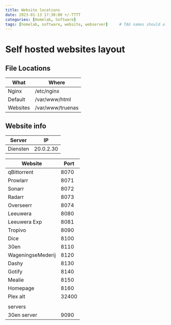 ```yaml
---
title: Website locations
date: 2023-01-13 17:30:00 +/-TTTT
categories: [Homelab, Software]
tags: [homelab, software, website, webserver]     # TAG names should always be lowercase
---
```

# Self hosted websites layout

## File Locations

|What|Where|
|--|--|
|Nginx|/etc/nginx|
|Default|/var/www/html|
|Websites|/var/www/truenas|

## Website info

|Server|IP|
|--|--|
|Diensten|20.0.2.30|

|Website|Port|
|-------|----|
|qBittorrent|8070|
|Prowlarr|8071|
|Sonarr|8072|
|Radarr|8073|
|Overseerr|8074|
|Leeuwera|8080|
|Leeuwera Exp|8081|
|Tropivo|8090|
|Dice|8100|
|30en|8110|
|WageningseMederij|8120|
|Dashy|8130|
|Gotify|8140|
|Mealie|8150|
|Homepage|8160|
|Plex alt|32400|
|||
|servers||
|30en server|9090|
